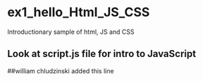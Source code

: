 # ex1_hello_Html_JS_CSS
Introductionary sample of html, JS and CSS

## Look at script.js file for intro to JavaScript

##william chludzinski added this line
